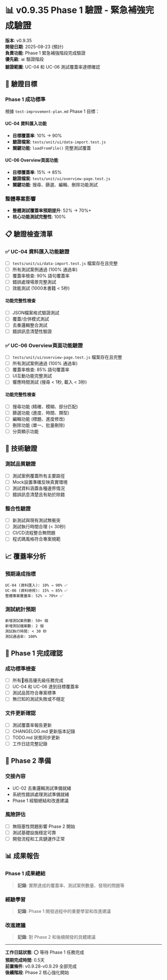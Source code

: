 # 📊 v0.9.35 Phase 1 驗證 - 緊急補強完成驗證

**版本**: v0.9.35  
**開發日期**: 2025-08-23 (預計)  
**負責功能**: Phase 1 緊急補強階段完成驗證  
**優先級**: 📊 驗證階段  
**驗證範圍**: UC-04 和 UC-06 測試覆蓋率達標確認  

## 🎯 驗證目標

### Phase 1 成功標準
根據 `test-improvement-plan.md` Phase 1 目標：

#### UC-04 資料匯入功能
- **目標覆蓋率**: 10% → 90%
- **驗證檔案**: `tests/unit/ui/data-import.test.js`
- **關鍵功能**: `loadFromFile()` 完整測試覆蓋

#### UC-06 Overview頁面功能  
- **目標覆蓋率**: 15% → 85%
- **驗證檔案**: `tests/unit/ui/overview-page.test.js`
- **關鍵功能**: 搜尋、篩選、編輯、刪除功能測試

### 整體專案影響
- **整體測試覆蓋率預期提升**: 52% → 70%+
- **核心功能測試完整性**: 100%

## 📋 驗證檢查清單

### ✅ UC-04 資料匯入功能驗證
- [ ] `tests/unit/ui/data-import.test.js` 檔案存在且完整
- [ ] 所有測試案例通過 (100% 通過率)
- [ ] 覆蓋率檢查: 90% 語句覆蓋率
- [ ] 錯誤處理場景完整測試
- [ ] 效能測試 (1000本書籍 < 5秒)

#### 功能完整性檢查
- [ ] JSON檔案格式驗證測試
- [ ] 覆蓋/合併模式測試
- [ ] 去重邏輯整合測試
- [ ] 錯誤訊息清楚性驗證

### ✅ UC-06 Overview頁面功能驗證
- [ ] `tests/unit/ui/overview-page.test.js` 檔案存在且完整
- [ ] 所有測試案例通過 (100% 通過率)
- [ ] 覆蓋率檢查: 85% 語句覆蓋率
- [ ] UI互動功能完整測試
- [ ] 響應時間測試 (搜尋 < 1秒, 載入 < 3秒)

#### 功能完整性檢查
- [ ] 搜尋功能 (精確、模糊、部分匹配)
- [ ] 篩選功能 (進度、時間、類型)
- [ ] 編輯功能 (標題、進度修改)
- [ ] 刪除功能 (單一、批量刪除)
- [ ] 分頁顯示功能

## 🔬 技術驗證

### 測試品質驗證
- [ ] 測試案例覆蓋所有主要路徑
- [ ] Mock設置準確反映真實環境
- [ ] 測試資料涵蓋各種邊界情況
- [ ] 錯誤訊息清楚且有助於除錯

### 整合性驗證
- [ ] 新測試與現有測試無衝突
- [ ] 測試執行時間合理 (< 30秒)
- [ ] CI/CD流程整合無問題
- [ ] 程式碼風格符合專案規範

## 📈 覆蓋率分析

### 預期達成指標
```
UC-04 (資料匯入): 10% → 90% ✅
UC-06 (資料檢視): 15% → 85% ✅
整體專案覆蓋率: 52% → 70%+ ✅
```

### 測試統計預期
```
新增測試案例數: 50+ 個
新增測試檔案數: 2 個
測試執行時間: < 30 秒
測試通過率: 100%
```

## 🚀 Phase 1 完成確認

### 成功標準檢查
- [ ] 所有🔴極高優先級任務完成
- [ ] UC-04 和 UC-06 達到目標覆蓋率
- [ ] 測試品質符合專案標準
- [ ] 無已知的測試失敗或不穩定

### 文件更新確認
- [ ] 測試覆蓋率報告更新
- [ ] CHANGELOG.md 更新版本記錄
- [ ] TODO.md 狀態同步更新
- [ ] 工作日誌完整記錄

## 🔄 Phase 2 準備

### 交接內容
- UC-02 去重邏輯測試準備就緒
- 系統性錯誤處理測試準備就緒
- Phase 1 經驗總結和改進建議

### 風險評估
- [ ] 無阻塞性問題影響 Phase 2 開始
- [ ] 測試基礎設施穩定可靠
- [ ] 開發流程和工具鏈運作正常

## 📊 成果報告

### Phase 1 成果總結
> **記錄**: 實際達成的覆蓋率、測試案例數量、發現的問題等

### 經驗學習
> **記錄**: Phase 1 開發過程中的重要學習和改進建議

### 改進建議
> **記錄**: 對 Phase 2 和後續開發的具體建議

---

**工作日誌狀態**: ⭕ 等待 Phase 1 任務完成  
**預期完成時間**: 0.5天  
**前置條件**: v0.9.28-v0.9.29 全部完成  
**後續階段**: Phase 2 核心強化開始